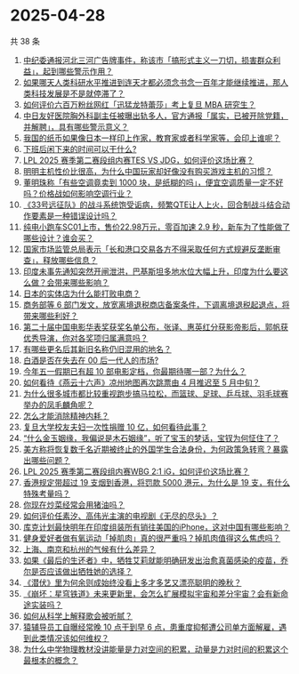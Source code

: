 # 2025-04-28

共 38 条

<!-- BEGIN -->
<!-- 最后更新时间 Mon Apr 28 2025 03:00:37 GMT+0800 (China Standard Time) -->

1. [中纪委通报河北三河广告牌事件，称该市「搞形式主义一刀切，损害群众利益」，起到哪些警示作用？](https://www.zhihu.com/question/1899869962123829800)
1. [如果哪天人类科研水平推进到连天才都必须念书念一百年才能继续推进，那人类科技发展是不是就停滞了？](https://www.zhihu.com/question/1894880358522152000)
1. [如何评价六百万粉丝网红「迅猛龙特蕾莎」考上复旦 MBA 研究生？](https://www.zhihu.com/question/1899385214662325200)
1. [中日友好医院胸外科副主任被曝出轨多人，官方通报「属实，已被开除党籍，并解聘」，具有哪些警示意义？](https://www.zhihu.com/question/1899793322484130600)
1. [我国的纸币如果像日本一样印上作家，教育家或者科学家等，会印上谁呢？](https://www.zhihu.com/question/40327952)
1. [下班后闲下来的时间可以干什么?](https://www.zhihu.com/question/345473425)
1. [LPL 2025 赛季第二赛段组内赛TES VS JDG，如何评价这场比赛？](https://www.zhihu.com/question/1899928644173955800)
1. [明明主机性价比很高，为什么中国玩家却好像没有购买游戏主机的习惯？](https://www.zhihu.com/question/1898457041439274800)
1. [董明珠称「有些空调竟卖到 1000 块，是纸糊的吗」，便宜空调质量一定不好吗？价格战如何影响空调行业？](https://www.zhihu.com/question/1898384187913929200)
1. [《33号远征队》的战斗系统饱受诟病，频繁QTE让人上火，回合制战斗结合动作要素是一种错误设计吗？](https://www.zhihu.com/question/1899793895233135400)
1. [纯电小跑车SC01上市，售价22.98万元，零百加速 2.9 秒，新车为了性能做了哪些设计？谁会买？](https://www.zhihu.com/question/1899774784646115800)
1. [国家市场监管总局表示「长和港口交易各方不得采取任何方式规避反垄断审查」，释放哪些信息？](https://www.zhihu.com/question/1899876122272966400)
1. [印度未事先通知突然开闸泄洪，巴基斯坦多地水位大幅上升，印度为什么要这么做？会带来哪些影响？](https://www.zhihu.com/question/1899819271124641300)
1. [日本的实体店为什么能打败电商？](https://www.zhihu.com/question/584328264)
1. [商务部等 6 部门发文，放宽离境退税商店备案条件，下调离境退税起退点，将带来哪些利好？](https://www.zhihu.com/question/1899778227351807700)
1. [第二十届中国电影华表奖获奖名单公布，张译、惠英红分获影帝影后，郭帆获优秀导演，你对各奖项归属满意吗？](https://www.zhihu.com/question/1899884758084839200)
1. [有哪些更名后其新旧名称仍旧混用的地名？](https://www.zhihu.com/question/1897714519360386000)
1. [白酒是否在失去在 00 后一代人的市场?](https://www.zhihu.com/question/12303778372)
1. [今年五一假期已有超 10 部电影定档，你最期待哪一部？为什么？](https://www.zhihu.com/question/1899062702401355800)
1. [如何看待《燕云十六声》凉州地图再次跳票由 4 月推迟至 5 月中旬？](https://www.zhihu.com/question/1899058406024783400)
1. [为什么很多城市都比较重视跑步搞马拉松，而篮球、足球、乒乓球、羽毛球赛举办的凤毛麟角呢？](https://www.zhihu.com/question/1897761830895587800)
1. [怎么才能消除精神内耗？](https://www.zhihu.com/question/664466671)
1. [复旦大学校友夫妇一次性捐赠 10 亿，如何看待此事？](https://www.zhihu.com/question/1898380285139228000)
1. [“什么金玉姻缘，我偏说是木石姻缘”，听了宝玉的梦话，宝钗为何怔住了？](https://www.zhihu.com/question/639710078)
1. [美方称将恢复数千名近期被终止的外国学生合法身份，为何政策急转弯？暴露出哪些问题？](https://www.zhihu.com/question/1899410379832005600)
1. [LPL 2025 赛季第二赛段组内赛WBG 2:1 iG，如何评价这场比赛？](https://www.zhihu.com/question/1899879591599925200)
1. [香港规定带超过 19 支烟到香港，将罚款 5000 港元，为什么是 19 支，有什么特殊考量吗？](https://www.zhihu.com/question/1899511376843601200)
1. [你现在炒菜经常会用猪油吗？](https://www.zhihu.com/question/652639333)
1. [如何评价任素汐、高伟光主演的电视剧《无尽的尽头》？](https://www.zhihu.com/question/1898600720934085000)
1. [库克计划最快明年在印度组装所有销往美国的iPhone，这对中国有哪些影响？](https://www.zhihu.com/question/1899199372975124500)
1. [健身爱好者做有氧运动「掉肌肉」真的很严重吗？掉肌肉值得这么焦虑吗？](https://www.zhihu.com/question/1898400993705698300)
1. [上海、南京和杭州的气候有什么差异？](https://www.zhihu.com/question/39072901)
1. [如果《最后的生还者》中，牺牲艾莉就能明确研发出治愈真菌感染的疫苗，乔尔是否应该做出牺牲她的选择？](https://www.zhihu.com/question/1898681712218739200)
1. [《潜伏》里为何余则成始终没看上多才多艺又漂亮聪明的晚秋？](https://www.zhihu.com/question/1896937332357174500)
1. [《崩坏：星穹铁道》未来更新里，会怎么扩展模拟宇宙和差分宇宙？会有新命途实装吗？](https://www.zhihu.com/question/1899580358133015000)
1. [如何从科学上解释歌会被听腻？](https://www.zhihu.com/question/22918826)
1. [猿辅导员工自曝经常晚 10 点干到早 6 点，患重度抑郁遭公司单方面解雇，遇到此类情况该如何维权？](https://www.zhihu.com/question/1899139725786326800)
1. [为什么中学物理教材没讲能量是力对空间的积累，动量是力对时间的积累这个最根本的概念？](https://www.zhihu.com/question/1896984171076888300)

<!-- END -->
